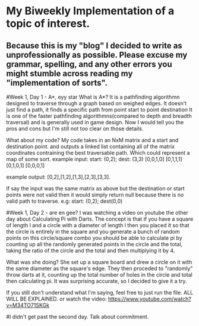 # My Biweekly Implementation of a topic of interest. 

Because this is my "blog" I decided to write as unprofessionally as possible. 
Please excuse my grammar, spelling, and any other errors you might stumble across reading my "implementation of sorts".
----
#Week 1, Day 1 - A*, eyy star
What is A*? 
It is a pathfinding algorithmn designed to traverse through a graph based on weighed edges. 
It doesn't just find a path, it finds a specific path from point start to point destination
It is one of the faster pathfinding algorithmns(compared to depth and breadth traversal) and is generally used in game design. 
Now I would tell you the pros and cons but I'm still not too clear on those details.

What about my code? 
My code takes in an NxM matrix and a start and destination point.
and outputs a linked list containing all of the matrix coordinates contraining the best traversable path.
Which could represent a map of some sort. 
example input:
start: (0,2); dest: (3,3)
[0,0,1,0]
[0,1,1,1]
[0,1,0,1]
[0,0,0,1]

example output:
[0,2],[1,2],[1,3],[2,3],[3,3].

If say the input was the same matrix as above but the destination or start points were not valid then it would simply return null because there is no valid path to traverse. e.g: start: (0,2); dest(0,0)

#Week 1, Day 2 - are en gee?
I was watching a video on youtube the other day about Calculating Pi with Darts.
The concept is that if you have a square of length l and a circle with a diameter of length l 
then you placed it so that the circle is entirely in the square and you generate a bunch of random points on this circle/square combo
you should be able to calculate pi by counting up all the randomly generated points in the circle and the total, taking the ratio
of the circle and the total and then multiplying it by 4.

What was she doing? 
She set up a square board and drew a circle on it with the same diameter as the square's edge. 
They then proceded to "randomly" throw darts at it, counting up the total number of holes in the circle and total then calculating pi.
It was surprising accurate, so I decided to give it a try.

If you still don't understand what I'm saying, feel free to just run the file. ALL WILL BE EXPLAINED.
or watch the video: https://www.youtube.com/watch?v=M34TO71SKGk

#I didn't get past the second day. Talk about commitment.

